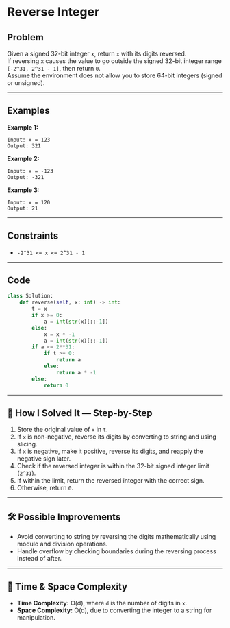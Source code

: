 # Reverse Integer

## Problem
Given a signed 32-bit integer `x`, return `x` with its digits reversed.  
If reversing `x` causes the value to go outside the signed 32-bit integer range `[-2^31, 2^31 - 1]`, then return `0`.  
Assume the environment does not allow you to store 64-bit integers (signed or unsigned).

---

## Examples

**Example 1:**
```
Input: x = 123
Output: 321
```

**Example 2:**
```
Input: x = -123
Output: -321
```

**Example 3:**
```
Input: x = 120
Output: 21
```

---

## Constraints
- `-2^31 <= x <= 2^31 - 1`

---

## Code
```python
class Solution:
    def reverse(self, x: int) -> int:
        t = x
        if x >= 0:
            a = int(str(x)[::-1])
        else:
            x = x * -1
            a = int(str(x)[::-1])
        if a <= 2**31:
            if t >= 0:
                return a
            else:
                return a * -1
        else:
            return 0
```

---

## 🧩 How I Solved It — Step-by-Step
1. Store the original value of `x` in `t`.  
2. If `x` is non-negative, reverse its digits by converting to string and using slicing.  
3. If `x` is negative, make it positive, reverse its digits, and reapply the negative sign later.  
4. Check if the reversed integer is within the 32-bit signed integer limit (`2^31`).  
5. If within the limit, return the reversed integer with the correct sign.  
6. Otherwise, return `0`.

---

## 🛠️ Possible Improvements
- Avoid converting to string by reversing the digits mathematically using modulo and division operations.  
- Handle overflow by checking boundaries during the reversing process instead of after.

---

## 🧠 Time & Space Complexity
- **Time Complexity:** O(d), where `d` is the number of digits in `x`.  
- **Space Complexity:** O(d), due to converting the integer to a string for manipulation.
